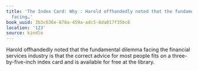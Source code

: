 ```yaml
---
title: 'The Index Card: Why : Harold offhandedly noted that the fundamental dilemma
  facing…'
book_uuid: 3b3c636e-878a-459a-adc5-8da017f35bc6
location: '123'
source: kindle
---
```


Harold offhandedly noted that the fundamental dilemma facing the financial services industry is that the correct advice for most people fits on a three-by-five-inch index card and is available for free at the library.